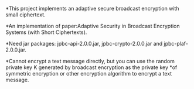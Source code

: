*This project implements an adaptive secure broadcast encryption with small ciphertext.

*An implementation of paper:Adaptive Security in Broadcast Encryption Systems (with Short Ciphertexts).

*Need jar packages: jpbc-api-2.0.0.jar, jpbc-crypto-2.0.0.jar and jpbc-plaf-2.0.0.jar.

*Cannot encrypt a text message directly, but you can use the random private key K generated by broadcast encryption as the private key 
*of symmetric encryption or other encryption algorithm to encrypt a text message.

